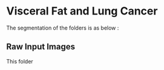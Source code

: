 # Visceral Fat and Lung Cancer

The segmentation of the folders is as below :

## Raw Input Images 
This folder

## 

